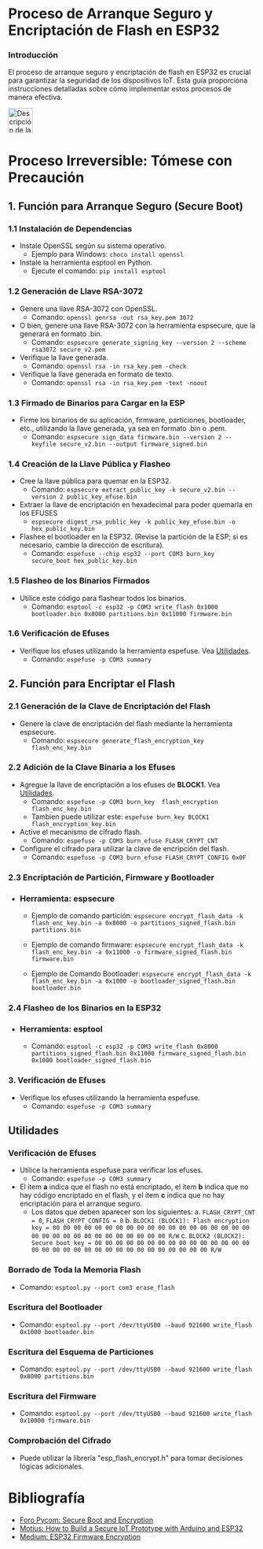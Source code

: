 # Proceso de Arranque Seguro y Encriptación de Flash en ESP32
### Introducción
El proceso de arranque seguro y encriptación de flash en ESP32 es crucial para garantizar la seguridad de los dispositivos IoT. Esta guía proporciona instrucciones detalladas sobre cómo implementar estos procesos de manera efectiva.

<img src="https://cdn-icons-png.flaticon.com/512/6360/6360061.png" alt="Descripción de la imagen" style="width:50px;"> 

# Proceso Irreversible: Tómese con Precaución

## 1. Función para Arranque Seguro (Secure Boot)
### 1.1 Instalación de Dependencias
- Instale OpenSSL según su sistema operativo.
  - Ejemplo para Windows: `choco install openssl`
- Instale la herramienta esptool en Python.
  - Ejecute el comando: `pip install esptool`
  
### 1.2 Generación de Llave RSA-3072 
- Genere una llave RSA-3072 con OpenSSL.
  - Comando: `openssl genrsa -out rsa_key.pem 3072`
- O bien, genere una llave RSA-3072 con la herramienta espsecure, que la generará en formato .bin.
  - Comando: `espsecure generate_signing_key --version 2 --scheme rsa3072 secure_v2.pem`
- Verifique la llave generada.
  - Comando: `openssl rsa -in rsa_key.pem -check`
- Verifique la llave generada en formato de texto.
  - Comando: `openssl rsa -in rsa_key.pem -text -noout`
  
### 1.3 Firmado de Binarios para Cargar en la ESP 
- Firme los binarios de su aplicación, firmware, particiones, bootloader, etc., utilizando la llave generada, ya sea en formato .bin o .pem.
  - Comando: `espsecure sign_data firmware.bin --version 2 --keyfile secure_v2.bin --output firmware_signed.bin`
  
### 1.4 Creación de la Llave Pública y Flasheo 
- Cree la llave pública para quemar en la ESP32.
  - Comando: `espsecure extract_public_key -k secure_v2.bin --version 2 public_key_efuse.bin`
- Extraer la llave de encriptación en hexadecimal para poder quemarla en los EFUSES
  - `espsecure digest_rsa_public_key -k public_key_efuse.bin -o hex_public_key.bin`
- Flashee el bootloader en la ESP32. (Revise la partición de la ESP; si es necesario, cambie la dirección de escritura).
  - Comando: `espefuse --chip esp32 --port COM3 burn_key secure_boot hex_public_key.bin`
  
### 1.5 Flasheo de los Binarios Firmados
- Utilice este código para flashear todos los binarios.
  - Comando: `esptool -c esp32 -p COM3 write_flash 0x1000 bootloader.bin 0x8000 partitions.bin 0x11000 firmware.bin`
### 1.6 Verificación de Efuses 
- Verifique los efuses utilizando la herramienta espefuse. Vea [Utilidades](#utilidades).
  - Comando: `espefuse -p COM3 summary`

## 2. Función para Encriptar el Flash 
### 2.1 Generación de la Clave de Encriptación del Flash
- Genere la clave de encriptación del flash mediante la herramienta espsecure.
  - Comando: `espsecure generate_flash_encryption_key flash_enc_key.bin`

### 2.2 Adición de la Clave Binaria a los Efuses 
- Agregue la llave de encriptación a los efuses de **BLOCK1**. Vea [Utilidades](#utilidades).
  - Comando: `espefuse -p COM3 burn_key  flash_encryption flash_enc_key.bin`
  - Tambien puede utilizar este: `espefuse burn_key BLOCK1 flash_encryption_key.bin`
- Active el mecanismo de cifrado flash.
  - Comando: `espefuse -p COM3 burn_efuse FLASH_CRYPT_CNT`
- Configure el cifrado para utilizar la clave de encripción del flash.
  - Comando: `espefuse -p COM3 burn_efuse FLASH_CRYPT_CONFIG 0x0F`

### 2.3 Encriptación de Partición, Firmware y Bootloader
- ### Herramienta: espsecure 
  - Ejemplo de comando partición: `espsecure encrypt_flash_data -k flash_enc_key.bin -a 0x8000 -o partitions_signed_flash.bin partitions.bin`

  - Ejemplo de comando firmware: `espsecure encrypt_flash_data -k flash_enc_key.bin -a 0x11000 -o firmware_signed_flash.bin firmware.bin`

  - Ejemplo de Comando Bootloader: `espsecure encrypt_flash_data -k flash_enc_key.bin -a 0x1000 -o bootloader_signed_flash.bin bootloader.bin`

### 2.4 Flasheo de los Binarios en la ESP32
- ### Herramienta: esptool
  - Comando: `esptool -c esp32 -p COM3 write_flash 0x8000 partitions_signed_flash.bin 0x11000 firmware_signed_flash.bin 0x1000 bootloader_signed_flash.bin`

### 3. Verificación de Efuses 
- Verifique los efuses utilizando la herramienta espefuse.
  - Comando: `espefuse -p COM3 summary`

## Utilidades 
### Verificación de Efuses
- Utilice la herramienta espefuse para verificar los efuses.
  - Comando: `espefuse -p COM3 summary`
- El ítem **a** indica que el flash no está encriptado, el ítem **b** indica que no hay código encriptado en el flash, y el ítem **c** indica que no hay encriptación para el arranque seguro.
  - Los datos que deben aparecer son los siguientes:
  a. `FLASH_CRYPT_CNT = 0`, `FLASH_CRYPT_CONFIG = 0`
  b. `BLOCK1 (BLOCK1): Flash encryption key = 00 00 00 00 00 00 00 00 00 00 00 00 00 00 00 00 00 00 00 00 00 00 00 00 00 00 00 00 00 00 00 00 R/W`
  c. `BLOCK2 (BLOCK2): Secure boot key = 00 00 00 00 00 00 00 00 00 00 00 00 00 00 00 00 00 00 00 00 00 00 00 00 00 00 00 00 00 00 00 00 R/W`


### Borrado de Toda la Memoria Flash
- Comando: `esptool.py --port com3 erase_flash`

### Escritura del Bootloader
- Comando: `esptool.py --port /dev/ttyUSB0 --baud 921600 write_flash 0x1000 bootloader.bin`

### Escritura del Esquema de Particiones
- Comando: `esptool.py --port /dev/ttyUSB0 --baud 921600 write_flash 0x8000 partitions.bin`

### Escritura del Firmware
- Comando: `esptool.py --port /dev/ttyUSB0 --baud 921600 write_flash 0x10000 firmware.bin`

### Comprobación del Cifrado 
- Puede utilizar la librería "esp_flash_encrypt.h" para tomar decisiones lógicas adicionales.

# Bibliografía
- [Foro Pycom: Secure Boot and Encryption](https://forum.pycom.io/topic/4949/secureboot-and-encryption/3)
- [Motius: How to Build a Secure IoT Prototype with Arduino and ESP32](https://www.motius.com/post/how-to-build-a-secure-iot-prototype-with-arduino-and-esp32)
- [Medium: ESP32 Firmware Encryption](https://medium.com/@kattelroshan1/esp32-firmware-encryption-a53eb1c9bf9c)
